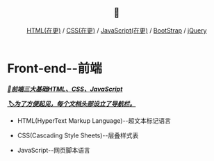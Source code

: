<div align="center">
  <h2>📖</h2>
</div>  
<div align="center">
  <a href="#">HTML(在更)</a> / <a href="#">CSS(在更)</a> / <a href="#">JavaScript(在更)</a> / <a href="#">BootStrap</a> / <a href="#">jQuery</a>
</div>

<br>

# Front-end--前端

***[📑前端三大基础HTML、CSS、JavaScript](#no-jump)*** <br>

***[🏷为了方便起见，每个文档头部设立了导航栏。](#np-jump)***
+ HTML(HyperText Markup Language)--超文本标记语言

+ CSS(Cascading Style Sheets)--层叠样式表

+ JavaScript--网页脚本语言
